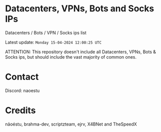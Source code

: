 # Datacenters, VPNs, Bots and Socks IPs
 
Datacenters / Bots / VPN / Socks ips list

Latest update: `Monday 15-04-2024 12:00:25 UTC` 

ATTENTION: This repository doesn't include all Datacenters, VPNs, Bots & Socks ips, 
but should include the vast majority of common ones.

# Contact
Discord: naoestu

# Credits
nãoéstu, brahma-dev, scriptzteam, ejrv, X4BNet and TheSpeedX
